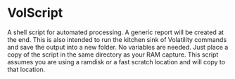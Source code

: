 # VolScript
A shell script for automated processing. A generic report will be created at the end. This is also intended to run the kitchen sink of Volatility commands and save the output into a new folder.
No variables are needed. Just place a copy of the script in the same directory as your RAM capture.
This script assumes you are using a ramdisk or a fast scratch location and will copy to that location.
